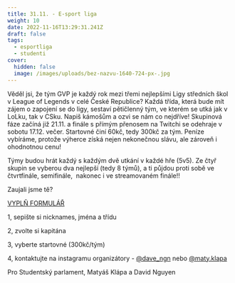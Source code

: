 ```yaml
---
title: 31.11. - E-sport liga
weight: 10
date: 2022-11-16T13:29:31.241Z
draft: false
tags:
  - esportliga
  - studenti
cover:
  hidden: false
  image: /images/uploads/bez-nazvu-1640-724-px-.jpg
---
```

<!--StartFragment-->

Věděl jsi, že tým GVP je každý rok mezi třemi nejlepšími Ligy středních škol v League of Legends v celé České Republice? Každá třída, která bude mít zájem o zapojení se do ligy, sestaví pětičlenný tým, ve kterém se utká jak v LoLku, tak v CSku. Napiš kámošům a ozvi se nám co nejdříve! Skupinová fáze začíná již 21.11. a finále s přímým přenosem na Twitchi se odehraje v sobotu 17.12. večer. Startovné činí 60kč, tedy 300kč za tým. Peníze vybíráme, protože výherce získá nejen nekonečnou slávu, ale zároveň i ohodnotnou cenu!

T﻿ýmy budou hrát každý s každým dvě utkání v každé hře (5v5). Ze čtyř skupin se vyberou dva nejlepší (tedy 8 týmů), a ti půjdou proti sobě ve čtvrtfinále, semifinále,  nakonec i ve streamovaném finále!!

Z﻿aujali jsme tě?

[VYPLŇ FORMULÁŘ](https://forms.gle/zUGJn92JkEyXoAxj6)

1﻿, sepište si nicknames, jména a třídu

2﻿, zvolte si kapitána

3﻿, vyberte startovné (300kč/tým)

4﻿, kontaktujte na instagramu organizátory - [@dave_ngn](https://www.instagram.com/dave_ngn/?hl=cs) nebo [@maty.klapa](https://www.instagram.com/maty.klapa/?hl=cs)

Pro Studentský parlament, Matyáš Klápa a David Nguyen

<!--EndFragment-->
